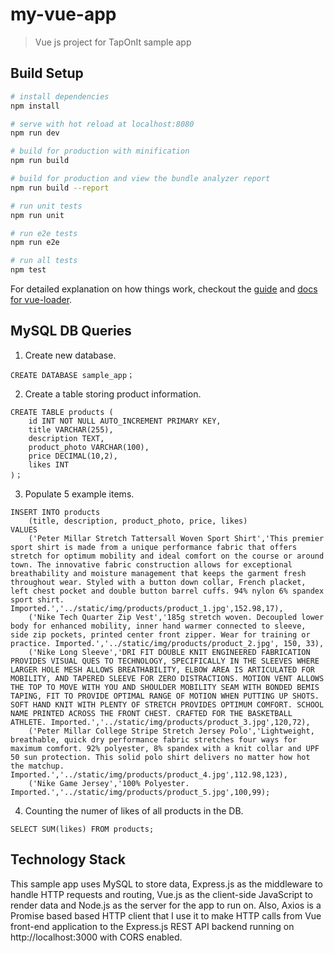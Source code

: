 # my-vue-app

> Vue js project for TapOnIt sample app

## Build Setup

``` bash
# install dependencies
npm install

# serve with hot reload at localhost:8080
npm run dev

# build for production with minification
npm run build

# build for production and view the bundle analyzer report
npm run build --report

# run unit tests
npm run unit

# run e2e tests
npm run e2e

# run all tests
npm test
```

For detailed explanation on how things work, checkout the [guide](http://vuejs-templates.github.io/webpack/) and [docs for vue-loader](http://vuejs.github.io/vue-loader).

## MySQL DB Queries

1. Create new database.

```
CREATE DATABASE sample_app；
```

2. Create a table storing product information.

```
CREATE TABLE products (
    id INT NOT NULL AUTO_INCREMENT PRIMARY KEY,
    title VARCHAR(255),
    description TEXT,
    product_photo VARCHAR(100),
    price DECIMAL(10,2),
    likes INT
)；
```

3. Populate 5 example items.

```
INSERT INTO products 
	(title, description, product_photo, price, likes) 
VALUES 
	('Peter Millar Stretch Tattersall Woven Sport Shirt','This premier sport shirt is made from a unique performance fabric that offers stretch for optimum mobility and ideal comfort on the course or around town. The innovative fabric construction allows for exceptional breathability and moisture management that keeps the garment fresh throughout wear. Styled with a button down collar, French placket, left chest pocket and double button barrel cuffs. 94% nylon 6% spandex sport shirt. Imported.','../static/img/products/product_1.jpg',152.98,17),
    ('Nike Tech Quarter Zip Vest','185g stretch woven. Decoupled lower body for enhanced mobility, inner hand warmer connected to sleeve, side zip pockets, printed center front zipper. Wear for training or practice. Imported.','../static/img/products/product_2.jpg', 150, 33),
    ('Nike Long Sleeve','DRI FIT DOUBLE KNIT ENGINEERED FABRICATION PROVIDES VISUAL QUES TO TECHNOLOGY, SPECIFICALLY IN THE SLEEVES WHERE LARGER HOLE MESH ALLOWS BREATHABILITY, ELBOW AREA IS ARTICULATED FOR MOBILITY, AND TAPERED SLEEVE FOR ZERO DISTRACTIONS. MOTION VENT ALLOWS THE TOP TO MOVE WITH YOU AND SHOULDER MOBILITY SEAM WITH BONDED BEMIS TAPING, FIT TO PROVIDE OPTIMAL RANGE OF MOTION WHEN PUTTING UP SHOTS. SOFT HAND KNIT WITH PLENTY OF STRETCH PROVIDES OPTIMUM COMFORT. SCHOOL NAME PRINTED ACROSS THE FRONT CHEST. CRAFTED FOR THE BASKETBALL ATHLETE. Imported.','../static/img/products/product_3.jpg',120,72),
    ('Peter Millar College Stripe Stretch Jersey Polo','Lightweight, breathable, quick dry performance fabric stretches four ways for maximum comfort. 92% polyester, 8% spandex with a knit collar and UPF 50 sun protection. This solid polo shirt delivers no matter how hot the matchup. Imported.','../static/img/products/product_4.jpg',112.98,123),
    ('Nike Game Jersey','100% Polyester. Imported.','../static/img/products/product_5.jpg',100,99);
```

4. Counting the numer of likes of all products in the DB.

```
SELECT SUM(likes) FROM products;
```

## Technology Stack

This sample app uses MySQL to store data, Express.js as the middleware to handle HTTP requests and routing, Vue.js as the client-side JavaScript to render data and Node.js as the server for the app to run on. Also, Axios is a Promise based based HTTP client that I use it to make HTTP calls from Vue front-end application to the Express.js REST API backend running on http://localhost:3000 with CORS enabled.